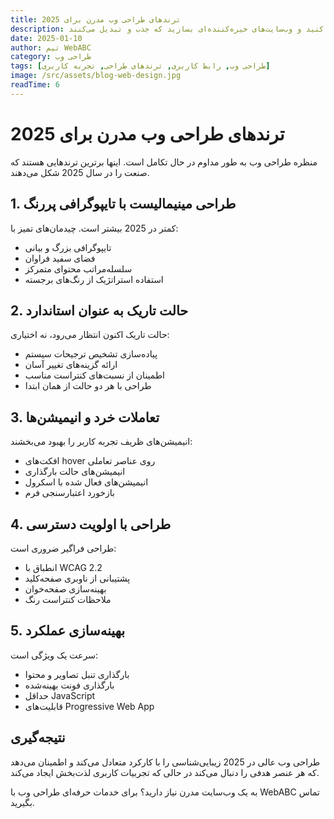 ```yaml
---
title: ترندهای طراحی وب مدرن برای 2025
description: جدیدترین ترندهای طراحی وب را کشف کنید و وب‌سایت‌های خیره‌کننده‌ای بسازید که جذب و تبدیل می‌کنند
date: 2025-01-10
author: تیم WebABC
category: طراحی وب
tags: [طراحی وب, رابط کاربری, ترندهای طراحی, تجربه کاربری]
image: /src/assets/blog-web-design.jpg
readTime: 6
---
```


# ترندهای طراحی وب مدرن برای 2025

منظره طراحی وب به طور مداوم در حال تکامل است. اینها برترین ترندهایی هستند که صنعت را در سال 2025 شکل می‌دهند.

## 1. طراحی مینیمالیست با تایپوگرافی پررنگ

کمتر در 2025 بیشتر است. چیدمان‌های تمیز با:

- تایپوگرافی بزرگ و بیانی
- فضای سفید فراوان
- سلسله‌مراتب محتوای متمرکز
- استفاده استراتژیک از رنگ‌های برجسته

## 2. حالت تاریک به عنوان استاندارد

حالت تاریک اکنون انتظار می‌رود، نه اختیاری:

- پیاده‌سازی تشخیص ترجیحات سیستم
- ارائه گزینه‌های تغییر آسان
- اطمینان از نسبت‌های کنتراست مناسب
- طراحی با هر دو حالت از همان ابتدا

## 3. تعاملات خرد و انیمیشن‌ها

انیمیشن‌های ظریف تجربه کاربر را بهبود می‌بخشند:

- افکت‌های hover روی عناصر تعاملی
- انیمیشن‌های حالت بارگذاری
- انیمیشن‌های فعال شده با اسکرول
- بازخورد اعتبارسنجی فرم

## 4. طراحی با اولویت دسترسی

طراحی فراگیر ضروری است:

- انطباق با WCAG 2.2
- پشتیبانی از ناوبری صفحه‌کلید
- بهینه‌سازی صفحه‌خوان
- ملاحظات کنتراست رنگ

## 5. بهینه‌سازی عملکرد

سرعت یک ویژگی است:

- بارگذاری تنبل تصاویر و محتوا
- بارگذاری فونت بهینه‌شده
- حداقل JavaScript
- قابلیت‌های Progressive Web App

## نتیجه‌گیری

طراحی وب عالی در 2025 زیبایی‌شناسی را با کارکرد متعادل می‌کند و اطمینان می‌دهد که هر عنصر هدفی را دنبال می‌کند در حالی که تجربیات کاربری لذت‌بخش ایجاد می‌کند.

به یک وب‌سایت مدرن نیاز دارید؟ برای خدمات حرفه‌ای طراحی وب با WebABC تماس بگیرید.
